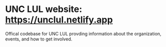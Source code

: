 # UNC LUL website: https://unclul.netlify.app

Offical codebase for UNC LUL provding information about the organization, events, and how to get involved.

